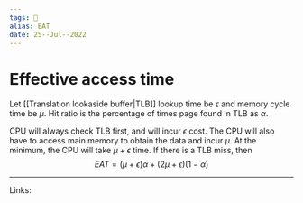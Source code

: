 ```yaml
---
tags: 🌱
alias: EAT
date: 25--Jul--2022
---
```


# Effective access time

Let [[Translation lookaside buffer|TLB]] lookup time be $\epsilon$ and memory cycle time be $\mu$. Hit ratio is the percentage of times page found in TLB as $\alpha$.

CPU will always check TLB first, and will incur $\epsilon$ cost. The CPU will also have to access main memory to obtain the data and incur $\mu$. At the minimum, the CPU will take $\mu + \epsilon$ time. If there is a TLB miss, then 
$$EAT = (\mu + \epsilon)\alpha + (2\mu + \epsilon)(1-\alpha)$$

---
Links: 